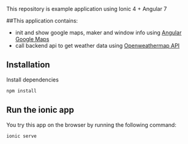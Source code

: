 This repository is example application using Ionic 4 + Angular 7

##This application contains:

 * init and show google maps, maker and window info using [Angular Google Maps](https://angular-maps.com/)
 * call backend api to get weather data using [Openweathermap API](https://openweathermap.org/api)

## Installation

Install dependencies
```sh
npm install
```
## Run the ionic app

You try this app on the browser by running the following command:
```sh
ionic serve
```
